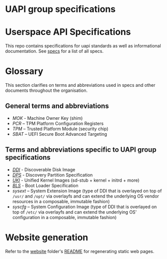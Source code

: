 # UAPI group specifications


# Userspace API Specifications

This repo contains specifications for uapi standards as well as informational documentation.
See [specs](specs/) for a list of all specs.

# Glossary

This section clarifies on terms and abbreviations used in specs and other documents throughout the organisation.

## General terms and abbreviations
- *MOK* - Machine Owner Key (shim)
- *PCR* – TPM Platform Configuration Registers
- *TPM* – Trusted Platform Module (security chip)
- *SBAT* – UEFI Secure Boot Advanced Targeting

## Terms and abbreviations specific to UAPI group specifications
- [*DDI*](specs/discoverable_partitions_specification.md) - Discoverable Disk Image
- [*DPS*](specs/discoverable_partitions_specification.md) - Discovery Partition Specification
- [*UKI*](specs/unified_kernel_image.md) - Unified Kernel Images (sd-stub + kernel + initrd + more)
- [*BLS*](specs/boot_loader_specification.md) - Boot Loader Specification
- *sysext* – System Extension Image (type of DDI that is overlayed on top of `/usr/` and `/opt/` via overlayfs and can extend the underlying OS vendor resources in a composable, immutable fashion)
- *syscfg* – System Configuration Image (type of DDI that is overlayed on top of `/etc/` via overlayfs and can extend the underlying OS' configuration in a composable, immutable fashion)

# Website generation

Refer to the [website](website/) folder's [README](website/README.md) for regenerating static web pages.
